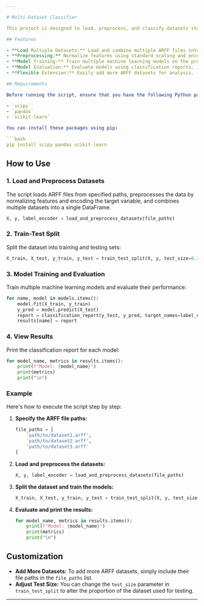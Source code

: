 ```yaml
---

# Multi-Dataset Classifier

This project is designed to load, preprocess, and classify datasets stored in ARFF format using various machine learning models. The project uses popular classification algorithms, including Logistic Regression, Random Forest, Support Vector Machines (SVM), and Gradient Boosting, to evaluate and compare their performance on the datasets.

## Features

- **Load Multiple Datasets:** Load and combine multiple ARFF files into a single dataset.
- **Preprocessing:** Normalize features using standard scaling and encode target variables.
- **Model Training:** Train multiple machine learning models on the processed dataset.
- **Model Evaluation:** Evaluate models using classification reports, including precision, recall, and F1-score.
- **Flexible Extension:** Easily add more ARFF datasets for analysis.

## Requirements

Before running the script, ensure that you have the following Python packages installed:

- `scipy`
- `pandas`
- `scikit-learn`

You can install these packages using pip:

```bash
pip install scipy pandas scikit-learn
```

## How to Use

### 1. Load and Preprocess Datasets

The script loads ARFF files from specified paths, preprocesses the data by normalizing features and encoding the target variable, and combines multiple datasets into a single DataFrame.

```python
X, y, label_encoder = load_and_preprocess_datasets(file_paths)
```

### 2. Train-Test Split

Split the dataset into training and testing sets:

```python
X_train, X_test, y_train, y_test = train_test_split(X, y, test_size=0.3, random_state=42)
```

### 3. Model Training and Evaluation

Train multiple machine learning models and evaluate their performance:

```python
for name, model in models.items():
    model.fit(X_train, y_train)
    y_pred = model.predict(X_test)
    report = classification_report(y_test, y_pred, target_names=label_encoder.classes_)
    results[name] = report
```

### 4. View Results

Print the classification report for each model:

```python
for model_name, metrics in results.items():
    print(f"Model: {model_name}")
    print(metrics)
    print("\n")
```

### Example

Here's how to execute the script step by step:

1. **Specify the ARFF file paths:**
    ```python
    file_paths = [
        'path/to/dataset1.arff',
        'path/to/dataset2.arff',
        'path/to/dataset3.arff'
    ]
    ```

2. **Load and preprocess the datasets:**
    ```python
    X, y, label_encoder = load_and_preprocess_datasets(file_paths)
    ```

3. **Split the dataset and train the models:**
    ```python
    X_train, X_test, y_train, y_test = train_test_split(X, y, test_size=0.3, random_state=42)
    ```

4. **Evaluate and print the results:**
    ```python
    for model_name, metrics in results.items():
        print(f"Model: {model_name}")
        print(metrics)
        print("\n")
    ```

## Customization

- **Add More Datasets:** To add more ARFF datasets, simply include their file paths in the `file_paths` list.
- **Adjust Test Size:** You can change the `test_size` parameter in `train_test_split` to alter the proportion of the dataset used for testing.

---
```

